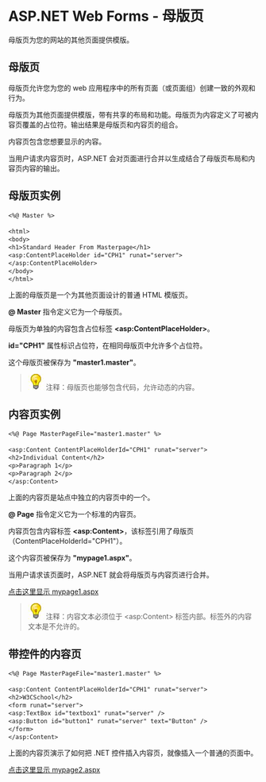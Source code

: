 
# ASP.NET Web Forms - 母版页

母版页为您的网站的其他页面提供模版。

## 母版页

母版页允许您为您的 web 应用程序中的所有页面（或页面组）创建一致的外观和行为。

母版页为其他页面提供模版，带有共享的布局和功能。母版页为内容定义了可被内容页覆盖的占位符。输出结果是母版页和内容页的组合。

内容页包含您想要显示的内容。

当用户请求内容页时，ASP.NET 会对页面进行合并以生成结合了母版页布局和内容页内容的输出。

## 母版页实例

```
<%@ Master %>  

<html>  
<body>  
<h1>Standard Header From Masterpage</h1>  
<asp:ContentPlaceHolder id="CPH1" runat="server">  
</asp:ContentPlaceHolder>  
</body>  
</html>
```

上面的母版页是一个为其他页面设计的普通 HTML 模版页。

**@ Master** 指令定义它为一个母版页。

母版页为单独的内容包含占位标签 **&lt;asp:ContentPlaceHolder&gt;**。

**id="CPH1"** 属性标识占位符，在相同母版页中允许多个占位符。

这个母版页被保存为 **"master1.master"**。

> ![lamp](/../img/lamp.jpg)
> 注释：母版页也能够包含代码，允许动态的内容。

## 内容页实例

```
<%@ Page MasterPageFile="master1.master" %>  

<asp:Content ContentPlaceHolderId="CPH1" runat="server">  
<h2>Individual Content</h2>  
<p>Paragraph 1</p>  
<p>Paragraph 2</p>  
</asp:Content>
```

上面的内容页是站点中独立的内容页中的一个。

**@ Page** 指令定义它为一个标准的内容页。

内容页包含内容标签 **&lt;asp:Content&gt;**，该标签引用了母版页（ContentPlaceHolderId="CPH1"）。

这个内容页被保存为 **"mypage1.aspx"**。

当用户请求该页面时，ASP.NET 就会将母版页与内容页进行合并。

[点击这里显示 mypage1.aspx](/try/demo_source/mypage1.aspx.htm)

> ![lamp](/../img/lamp.jpg)
> 注释：内容文本必须位于 &lt;asp:Content&gt; 标签内部。标签外的内容文本是不允许的。

## 带控件的内容页

```
<%@ Page MasterPageFile="master1.master" %>  

<asp:Content ContentPlaceHolderId="CPH1" runat="server">  
<h2>W3CSchool</h2>  
<form runat="server">  
<asp:TextBox id="textbox1" runat="server" />  
<asp:Button id="button1" runat="server" text="Button" />  
</form>  
</asp:Content>
```

上面的内容页演示了如何把 .NET 控件插入内容页，就像插入一个普通的页面中。

[点击这里显示 mypage2.aspx](/try/demo_source/mypage2.aspx.htm)


